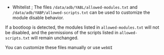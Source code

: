 - Whitelist ; The files `/data/adb/YABL/allowed-modules.txt` and `/data/adb/YABP/allowed-scripts.txt` can be used to customize the module disable behavior.

If a bootloop is detected, the modules listed in `allowed-modules.txt` will not be disabled, and the permissions of the scripts listed in `allowed-scripts.txt` will remain unchanged.

You can customize these files manually or use `webUI`

